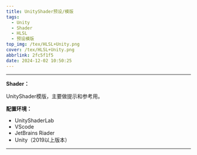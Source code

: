 ```yaml
---
title: UnityShader预设/模版
tags:
  - Unity
  - Shader
  - HLSL
  - 预设模版
top_img: /tex/HLSL+Unity.png
cover: /tex/HLSL+Unity.png
abbrlink: 2fc5f1f5
date: 2024-12-02 10:50:25
---
```


---

**Shader：**

UnityShader模版，主要做提示和参考用。



**配置环境：**

- UnityShaderLab
- VScode
- JetBrains Riader
- Unity（2019以上版本）

---

